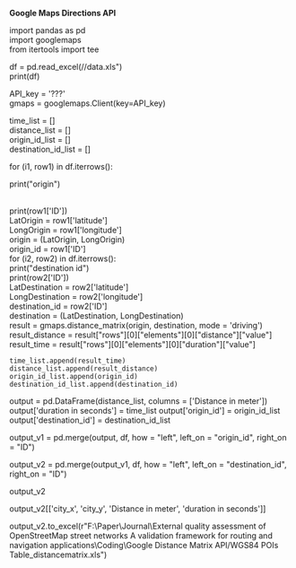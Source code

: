 __Google Maps Directions API__ <br>

import pandas as pd <br>
import googlemaps <br>
from itertools import tee <br>

df = pd.read_excel(//data.xls") <br>
print(df) <br>

API_key = '???' <br>
gmaps = googlemaps.Client(key=API_key) <br>

time_list = [] <br>
distance_list = [] <br>
origin_id_list = [] <br>
destination_id_list = [] <br>

for (i1, row1) in df.iterrows(): <br>
  <p class="tab"> print("origin") </p> <br>
  print(row1['ID']) <br>
  LatOrigin = row1['latitude'] <br>
  LongOrigin = row1['longitude'] <br>
  origin = (LatOrigin, LongOrigin) <br>
  origin_id = row1['ID'] <br>
  for (i2, row2) in  df.iterrows(): <br>
    print("destination id") <br>
    print(row2['ID']) <br>
    LatDestination = row2['latitude'] <br>
    LongDestination = row2['longitude'] <br>
    destination_id = row2['ID'] <br>
    destination = (LatDestination, LongDestination) <br>
    result = gmaps.distance_matrix(origin, destination, mode = 'driving') <br>
    result_distance = result["rows"][0]["elements"][0]["distance"]["value"] <br>
    result_time = result["rows"][0]["elements"][0]["duration"]["value"] <br>

    
    time_list.append(result_time)
    distance_list.append(result_distance)
    origin_id_list.append(origin_id)
    destination_id_list.append(destination_id)
    
output = pd.DataFrame(distance_list, columns = ['Distance in meter'])
output['duration in seconds'] = time_list
output['origin_id'] = origin_id_list
output['destination_id'] = destination_id_list    

output_v1 = pd.merge(output, df, how = "left", left_on = "origin_id", right_on = "ID")

output_v2 = pd.merge(output_v1, df, how = "left", left_on = "destination_id", right_on = "ID")

output_v2

output_v2[['city_x', 'city_y', 'Distance in meter', 'duration in seconds']]

output_v2.to_excel(r"F:\Paper\Journal\External quality assessment of OpenStreetMap street networks A validation framework for routing and navigation applications\Coding\Google Distance Matrix API/WGS84 POIs Table_distancematrix.xls")
